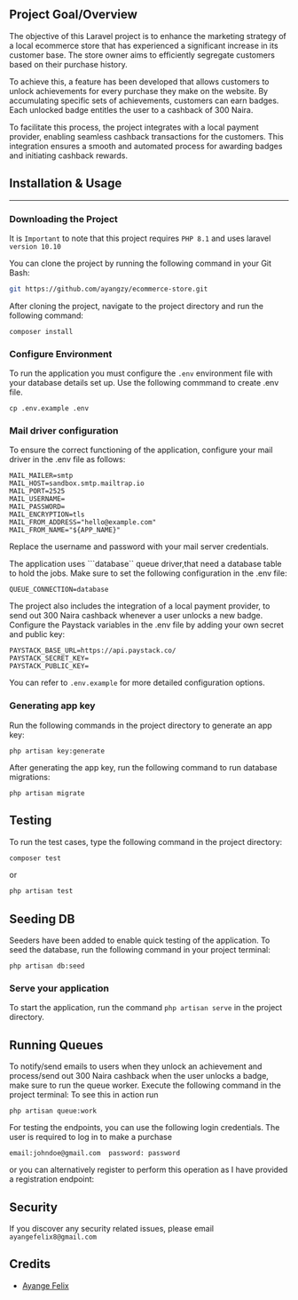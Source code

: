 
## Project Goal/Overview 

The objective of this Laravel project is to enhance the marketing strategy of a local ecommerce store that has experienced a significant increase in its customer base. The store owner aims to efficiently segregate customers based on their purchase history.

To achieve this, a feature has been developed that allows customers to unlock achievements for every purchase they make on the website. By accumulating specific sets of achievements, customers can earn badges. Each unlocked badge entitles the user to a cashback of 300 Naira.

To facilitate this process, the project integrates with a local payment provider, enabling seamless cashback transactions for the customers. This integration ensures a smooth and automated process for awarding badges and initiating cashback rewards.
## Installation & Usage
<hr/>

### Downloading the Project

It is ``Important`` to note that this project requires ```PHP 8.1``` and uses laravel ```version 10.10```

You can clone the project by running the following command in your Git Bash:

```bash
git https://github.com/ayangzy/ecommerce-store.git
```
After cloning the project, navigate to the project directory and run the following command:
```
composer install
```
### Configure Environment
To run the application you must configure the ```.env``` environment file with your database details set up. Use the following commmand to create .env file. 
```
cp .env.example .env

```

### Mail driver configuration

To ensure the correct functioning of the application, configure your mail driver in the .env file as follows:
```
MAIL_MAILER=smtp
MAIL_HOST=sandbox.smtp.mailtrap.io
MAIL_PORT=2525
MAIL_USERNAME=
MAIL_PASSWORD=
MAIL_ENCRYPTION=tls
MAIL_FROM_ADDRESS="hello@example.com"
MAIL_FROM_NAME="${APP_NAME}"
```

Replace the username and password with your mail server credentials.

The application uses ```database`` queue driver,that   need a database table to hold the jobs. Make sure to set the following configuration in the .env file:

```
QUEUE_CONNECTION=database
```

The project also includes the integration of a local payment provider, to send out 300 Naira cashback whenever a user unlocks a new badge. Configure the Paystack variables in the .env file by adding your own secret and public key:

```
PAYSTACK_BASE_URL=https://api.paystack.co/
PAYSTACK_SECRET_KEY=
PAYSTACK_PUBLIC_KEY=
```
You can refer to ```.env.example``` for more detailed configuration options.

### Generating app key
Run the following commands in the project directory to generate an app key:
```
php artisan key:generate

```
After generating the app key, run the following command to run database migrations:
```
php artisan migrate
```

## Testing
To run the test cases, type the following command in the project directory:

``` bash
composer test
```
or 

``` bash
php artisan test
```

## Seeding DB
Seeders have been added to enable quick testing of the application. To seed the database, run the following command in your project terminal:
```
php artisan db:seed
```


### Serve your application
To start the application, run the command ```php artisan serve``` in the project directory.

## Running Queues
To notify/send emails to users when they unlock an achievement and process/send out 300 Naira cashback when the user unlocks a badge, make sure to run the queue worker. Execute the following command in the project terminal:
 To see this in action run
``` 
php artisan queue:work
```

For testing the endpoints, you can use the following login credentials. The user is required to log in to make a purchase
``` 
email:johndoe@gmail.com  password: password
```
or you can alternatively register to perform this operation as I have provided a registration endpoint:

## Security

If you discover any security related issues, please email ```ayangefelix8@gmail.com```
## Credits

- [Ayange Felix](https://github.com/ayangzy)


